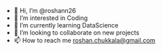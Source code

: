 - 👋 Hi, I’m @roshann26
- 👀 I’m interested in Coding
- 🌱 I’m currently learning DataScience
- 💞️ I’m looking to collaborate on new projects
- 📫 How to reach me roshan.chukkala@gmail.com

<!---
roshann26/roshann26 is a ✨ special ✨ repository because its `README.md` (this file) appears on your GitHub profile.
You can click the Preview link to take a look at your changes.
--->
